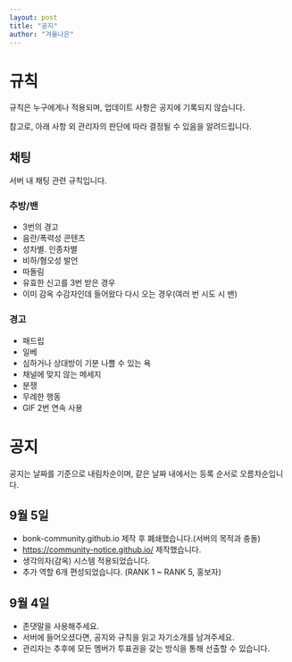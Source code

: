 ```yaml
---
layout: post
title: "공지"
author: "겨울나은"
---
```


# 규칙

규칙은 누구에게나 적용되며, 업데이트 사항은 공지에 기록되지 않습니다.

참고로, 아래 사항 외 관리자의 판단에 따라 결정될 수 있음을 알려드립니다.

## 채팅

서버 내 채팅 관련 규칙입니다.

### 추방/밴

- 3번의 경고
- 음란/폭력성 콘텐츠
- 성차별. 인종차별
- 비하/혐오성 발언
- 따돌림
- 유효한 신고를 3번 받은 경우
- 이미 감옥 수감자인데 들어왔다 다시 오는 경우(여러 번 시도 시 밴)

### 경고

- 패드립
- 일베
- 심하거나 상대방이 기분 나쁠 수 있는 욕
- 채널에 맞지 않는 메세지
- 분쟁
- 무례한 행동
- GIF 2번 연속 사용

# 공지

공지는 날짜를 기준으로 내림차순이며, 같은 날짜 내에서는 등록 순서로 오름차순입니다.

## 9월 5일

- bonk-community.github.io 제작 후 폐쇄했습니다.(서버의 목적과 충돌)
- https://community-notice.github.io/ 제작했습니다.
- 생각의자(감옥) 시스템 적용되었습니다.
- 추가 역할 6개 편성되었습니다. (RANK 1 ~ RANK 5, 홍보자)

## 9월 4일

- 존댓말을 사용해주세요.
- 서버에 들어오셨다면, 공지와 규칙을 읽고 자기소개를 남겨주세요.
- 관리자는 추후에 모든 멤버가 투표권을 갖는 방식을 통해 선출할 수 있습니다.

